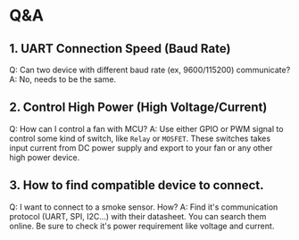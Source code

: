 # Q&A

## 1. UART Connection Speed (Baud Rate)

Q: Can two device with different baud rate (ex, 9600/115200) communicate?
A: No, needs to be the same.

## 2. Control High Power (High Voltage/Current)

Q: How can I control a fan with MCU?
A: Use either GPIO or PWM signal to control some kind of switch, like ```Relay``` or ```MOSFET```. These switches takes input current from DC power supply and export to your fan or any other high power device.

## 3. How to find compatible device to connect.

Q: I want to connect to a smoke sensor. How?
A: Find it's communication protocol (UART, SPI, I2C...) with their datasheet. You can search them online. Be sure to check it's power requirement like voltage and current.

